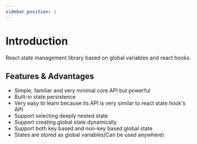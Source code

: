 ```yaml
---
sidebar_position: 1
---
```


# Introduction

React state management library based on global variables and react hooks.

## Features & Advantages

- Simple, familiar and very minimal core API but powerful
- Built-in state persistence
- Very easy to learn because its API is very similar to react state hook's API
- Support selecting deeply nested state
- Support creating global state dynamically
- Support both key based and non-key based global state
- States are stored as global variables(Can be used anywhere)
